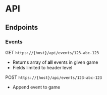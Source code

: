 # API

## Endpoints

### Events

GET `https://{host}/api/events/123-abc-123`

- Returns array of **all** events in given game
- Fields limited to header level

POST `https://{host}/api/events/123-abc-123`

- Append event to game

